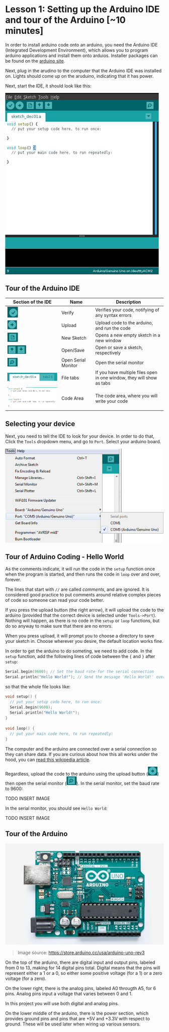 # Lesson 1: Setting up the Arduino IDE and tour of the Arduino [~10 minutes]

In order to install arduino code onto an arduino, you need the Arduino IDE (Integrated Development Environment), 
which allows you to program arduino applications and install them onto arduios. 
Installer packages can be found on the [arduino site](https://www.arduino.cc/en/Main/Software#download). 

Next, plug in the arudino to the computer that the Arduino IDE was installed on. Lights should come up on the aruduino, indicating that it has power.

Next, start the IDE, it should look like this: 

![Basic IDE](images/IDE.png)

## Tour of the Arduino IDE

| Section of the IDE | Name                | Description                                                           |
| ------------------ | ------------------- | --------------------------------------------------------------------- |
| ![](images/Verify.png)    | Verify              | Verifies your code, notifying of any syntax errors                    |
| ![](images/Upload.png)    | Upload              | Upload code to the arduino, and run the code                          |
| ![](images/New.png)       | New Sketch          | Opens a new empty sketch in a new window                              |
| ![](images/OpenSave.png)  | Open/Save           | Open or save a sketch, respectively                                   |
| ![](images/SerialMon.png) | Open Serial Monitor | Open the serial monitor                                               |
| ![](images/Tabs.png)      | File tabs           | If you have multiple files open in one window, they will show as tabs |
| ![](images/CodeArea.png)  | Code Area           | The code area, where you will write your code                         |

## Selecting your device

Next, you need to tell the IDE to look for your device. In order to do that,
Click the `Tools` dropdown menu, and go to `Port`. Select your arduino board.

![](images/Tools-BoardSelect.PNG)

## Tour of Arduino Coding - Hello World

As the comments indicate, it will run the code in the `setup` function
once when the program is started, and then runs the code in `loop` over and
over, forever.

The lines that start with `//` are called *comments*, and are ignored. It is considered good practice to
put comments around relative complex pieces of code so someone can read your code better.

If you press the upload button (the right arrow), it will upload the code
to the arduino (provided that the correct device is selected under `Tools->Port`). Nothing will happen, as there
is no code in the `setup` or `loop` functions, but do so anyway to
make sure that there are no errors.

When you press upload, it will prompt you to choose a directory to
save your sketch in. Choose wherever you desire, the default location
works fine.

In order to get the arduino to do someting, we need to add code. In the `setup` function, add the following lines of code between the `{` and `}`
after `setup`:

```C++
Serial.begin(9600); // Set the baud rate for the serial connection
Serial.println("Hello World!"); // Send the message 'Hello World!' over serial.
```

so that the whole file looks like:

```C++
void setup() {
  // put your setup code here, to run once:
  Serial.begin(9600);
  Serial.println("Hello World!");
}

void loop() {
  // put your main code here, to run repeatedly:
}
```

The computer and the arduino are connected over a serial connection so they can share data. If you are curious
about how this all works under the hood, you can [read this wikipedia article](https://en.wikipedia.org/wiki/Asynchronous_serial_communication).

Regardless, upload the code to the arduino using the upload button (![](Upload.png)) then open the serial monitor (![](SerialMon.png)). In the serial monitor, set the baud rate to 9600:

TODO INSERT IMAGE

In the serial monitor, you should see `Hello World`:

TODO INSERT IMAGE

## Tour of the Arduino

![](images/Arduino.jpg)
> Image source: https://store.arduino.cc/usa/arduino-uno-rev3

On the top of the arduino, there are digital input and output pins, labeled from 0 to 13, 
making for 14 digital pins total. Digital means that the pins will represent either a 1
or a 0, so either some positive voltage (for a 1) or a zero voltage (for a zero).

On the lower right, there is the analog pins, labeled A0 througth A5, for 6 pins. 
Analog pins input a voltage that varies between 0 and 1.

In this project you will use both digital and analog pins.

On the lower middle of the arduino, there is the power section, which provides ground pins and pins 
that are +5V and +3.3V with respect to ground. These will be used later when wiring up various sensors.
